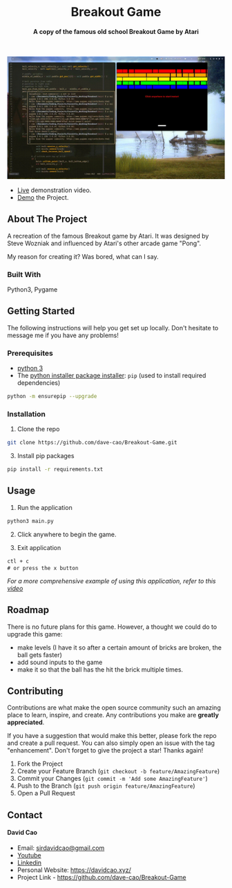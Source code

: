 <h1 align='center'>Breakout Game</h1>

<h4 align='center'>A copy of the famous old school Breakout Game by Atari</h4>

<br>

![USAGE GIF OR PIC TO CAPTURE ATTENTION](./assets/breakout.gif)

- [Live](https://youtu.be/1kyZvzPpOv4) demonstration video.
- [Demo](https://replit.com/@KingCao/Breakout?lite=1&outputonly=1) the Project.


<!-- ABOUT THE PROJECT -->
## About The Project

A recreation of the famous Breakout game by Atari. It was designed by Steve Wozniak and  influenced by Atari's other arcade game "Pong".

My reason for creating it? Was bored, what can I say.

### Built With

Python3, Pygame

<!-- GETTING STARTED -->
## Getting Started

The following instructions will help you get set up locally. Don't hesitate to message me if you have any problems!

### Prerequisites

- [python 3](https://www.python.org/downloads/)
- The [python installer package installer](https://pip.pypa.io/en/stable/installation/): `pip` (used to install required dependencies)
```sh
python -m ensurepip --upgrade
```

### Installation

1. Clone the repo
```sh
git clone https://github.com/dave-cao/Breakout-Game.git
```
3. Install pip packages
```sh
pip install -r requirements.txt
```

<!-- USAGE EXAMPLES -->
## Usage


1. Run the application
```sh
python3 main.py
```
2. Click anywhere to begin the game.

3. Exit application
```
ctl + c
# or press the x button
```

_For a more comprehensive example of using this application, refer to this [video](https://youtu.be/1kyZvzPpOv4)_




<!-- ROADMAP -->
## Roadmap

There is no future plans for this game. However, a thought we could do to upgrade this game:
- make levels (I have it so after a certain amount of bricks are broken, the ball gets faster)
- add sound inputs to the game
- make it so that the ball has the hit the brick multiple times.


<!-- CONTRIBUTING -->
## Contributing

Contributions are what make the open source community such an amazing place to learn, inspire, and create. Any contributions you make are **greatly appreciated**.

If you have a suggestion that would make this better, please fork the repo and create a pull request. You can also simply open an issue with the tag "enhancement".
Don't forget to give the project a star! Thanks again!

1. Fork the Project
2. Create your Feature Branch (`git checkout -b feature/AmazingFeature`)
3. Commit your Changes (`git commit -m 'Add some AmazingFeature'`)
4. Push to the Branch (`git push origin feature/AmazingFeature`)
5. Open a Pull Request




<!-- CONTACT -->
## Contact

#### David Cao
- Email: sirdavidcao@gmail.com
- [Youtube](https://www.youtube.com/channel/UCEnBPbnNnqhQIIhW1uLXrLA)
- [Linkedin](https://www.linkedin.com/in/david-cao99/)
- Personal Website: https://davidcao.xyz/
- Project Link - https://github.com/dave-cao/Breakout-Game



